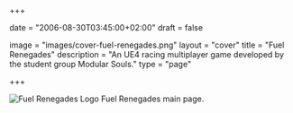 +++

date = "2006-08-30T03:45:00+02:00"
draft = false

image = "images/cover-fuel-renegades.png"
layout = "cover"
title = "Fuel Renegades"
description = "An UE4 racing multiplayer game developed by the student group Modular Souls."
type = "page"

+++

![Fuel Renegades Logo](/images/fuelrenegades.jpg)
Fuel Renegades main page.